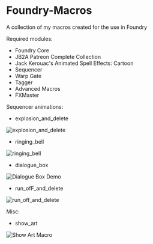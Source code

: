 # Foundry-Macros
A collection of my macros created for the use in Foundry

Required modules:
- Foundry Core
- JB2A Patreon Complete Collection
- Jack Kerouac's Animated Spell Effects: Cartoon
- Sequencer
- Warp Gate
- Tagger
- Advanced Macros
- FXMaster

Sequencer animations:
- explosion_and_delete

![explosion_and_delete](https://user-images.githubusercontent.com/30681313/234222808-27b0e847-bb5e-43da-acbf-dc68b90f2892.gif)

- ringing_bell

![ringing_bell](https://user-images.githubusercontent.com/30681313/235316138-5ce57460-eeb2-4f8f-aea9-ce9fac89716a.gif)

- dialogue_box

![Dialogue Box Demo](https://github.com/SgtGhatak/Foundry-Macros/assets/30681313/c0168d5d-5ad1-43b3-b003-79d38d99a86c)

- run_ofF_and_delete

![run_off_and_delete](https://github.com/SgtGhatak/Foundry-Macros/assets/30681313/22886c83-6c9c-4003-90a9-4db5118bf5b1)


Misc:
- show_art

![Show Art Macro](https://github.com/SgtGhatak/Foundry-Macros/assets/30681313/0407e040-5064-4263-8e86-5d6d23fe41cf)



